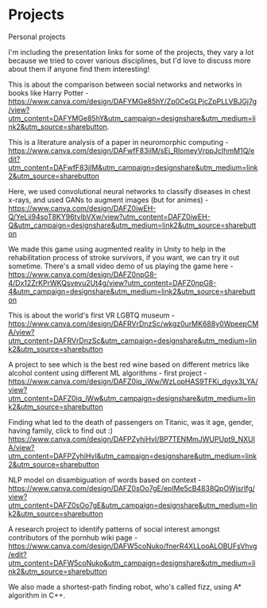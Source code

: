 # Projects
Personal projects

I'm including the presentation links for some of the projects, they vary a lot because we tried to cover various disciplines, but I'd love to discuss more about them if anyone find them interesting!  
  
This is about the comparison between social networks and networks in books like Harry Potter - https://www.canva.com/design/DAFYMGe85hY/Zp0CeGLPjcZpPLLVBJGj7g/view?utm_content=DAFYMGe85hY&utm_campaign=designshare&utm_medium=link2&utm_source=sharebutton.  


This is a literature analysis of a paper in neuromorphic computing  - https://www.canva.com/design/DAFwfF83jIM/sEj_RlomeyVrppJcIhmM1Q/edit?utm_content=DAFwfF83jIM&utm_campaign=designshare&utm_medium=link2&utm_source=sharebutton
  
Here, we used convolutional neural networks to classify diseases in chest x-rays, and used GANs to augment images (but for animes) - https://www.canva.com/design/DAFZ0iwEH-Q/YeLii94soT8KY96tvlbVXw/view?utm_content=DAFZ0iwEH-Q&utm_campaign=designshare&utm_medium=link2&utm_source=sharebutton
  
  
We made this game using augmented reality in Unity to help in the rehabilitation process of stroke survivors, if you want, we can try it out sometime. There's a small video demo of us playing the game here - https://www.canva.com/design/DAFZ0npG8-4/Dx12ZrKPrWKQsvevu2Ut4g/view?utm_content=DAFZ0npG8-4&utm_campaign=designshare&utm_medium=link2&utm_source=sharebutton
  
This is about the world's first VR LGBTQ museum - https://www.canva.com/design/DAFRVrDnzSc/wkgz0urMK688y0WpeepCMA/view?utm_content=DAFRVrDnzSc&utm_campaign=designshare&utm_medium=link2&utm_source=sharebutton
  
A project to see which is the best red wine based on different metrics like alcohol content using different ML algorithms - first project - https://www.canva.com/design/DAFZ0iq_iWw/WzLopHAS9TFKi_dgyx3LYA/view?utm_content=DAFZ0iq_iWw&utm_campaign=designshare&utm_medium=link2&utm_source=sharebutton
  
Finding what led to the death of passengers on Titanic, was it age, gender, having family, click to find out :) https://www.canva.com/design/DAFPZyhiHvI/BP7TENMmJWUPUpt9_NXUlA/view?utm_content=DAFPZyhiHvI&utm_campaign=designshare&utm_medium=link2&utm_source=sharebutton
  
NLP model on disambiguation of words based on context - https://www.canva.com/design/DAFZ0sOo7gE/eplMe5cB4838QpOWjsrIfg/view?utm_content=DAFZ0sOo7gE&utm_campaign=designshare&utm_medium=link2&utm_source=sharebutton
  
A research project to identify patterns of social interest amongst contributors of the pornhub wiki page - https://www.canva.com/design/DAFW5coNuko/fnerR4XLLooALOBUFsVhvg/edit?utm_content=DAFW5coNuko&utm_campaign=designshare&utm_medium=link2&utm_source=sharebutton
  
We also made a shortest-path finding robot, who's called fizz, using A* algorithm in C++.

